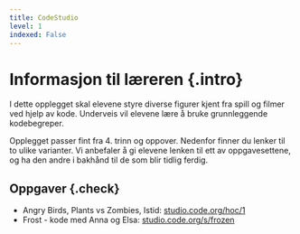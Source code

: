 ```yaml
---
title: CodeStudio
level: 1
indexed: False
---
```


# Informasjon til læreren {.intro}

I dette opplegget skal elevene styre diverse figurer kjent fra spill
og filmer ved hjelp av kode. Underveis vil elevene lære å bruke
grunnleggende kodebegreper.

Opplegget passer fint fra 4. trinn og oppover. Nedenfor finner du
lenker til to ulike varianter. Vi anbefaler å gi elevene lenken til
ett av oppgavesettene, og ha den andre i bakhånd til de som blir
tidlig ferdig.

## Oppgaver {.check}

+ Angry Birds, Plants vs Zombies, Istid: [studio.code.org/hoc/1](https://studio.code.org/hoc/1)
+ Frost - kode med Anna og Elsa: [studio.code.org/s/frozen](https://studio.code.org/s/frozen)